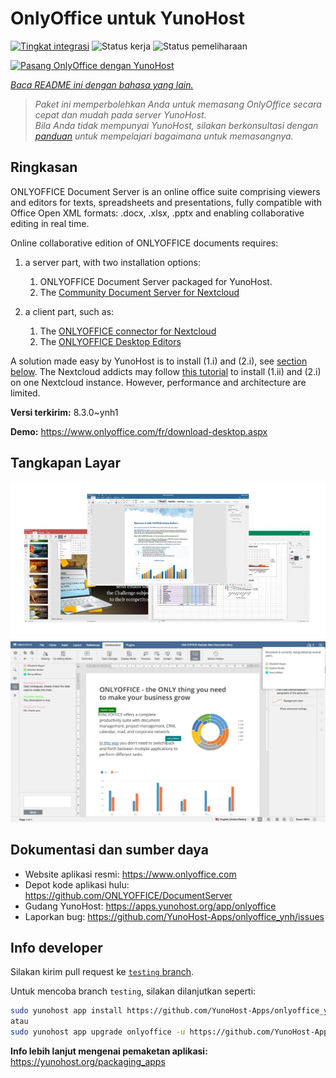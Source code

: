 <!--
N.B.: README ini dibuat secara otomatis oleh <https://github.com/YunoHost/apps/tree/master/tools/readme_generator>
Ini TIDAK boleh diedit dengan tangan.
-->

# OnlyOffice untuk YunoHost

[![Tingkat integrasi](https://apps.yunohost.org/badge/integration/onlyoffice)](https://ci-apps.yunohost.org/ci/apps/onlyoffice/)
![Status kerja](https://apps.yunohost.org/badge/state/onlyoffice)
![Status pemeliharaan](https://apps.yunohost.org/badge/maintained/onlyoffice)

[![Pasang OnlyOffice dengan YunoHost](https://install-app.yunohost.org/install-with-yunohost.svg)](https://install-app.yunohost.org/?app=onlyoffice)

*[Baca README ini dengan bahasa yang lain.](./ALL_README.md)*

> *Paket ini memperbolehkan Anda untuk memasang OnlyOffice secara cepat dan mudah pada server YunoHost.*  
> *Bila Anda tidak mempunyai YunoHost, silakan berkonsultasi dengan [panduan](https://yunohost.org/install) untuk mempelajari bagaimana untuk memasangnya.*

## Ringkasan

ONLYOFFICE Document Server is an online office suite comprising viewers and editors for texts, spreadsheets and presentations, fully compatible with Office Open XML formats: .docx, .xlsx, .pptx and enabling collaborative editing in real time.

Online collaborative edition of ONLYOFFICE documents requires: 
1. a server part, with two installation options:
   1. ONLYOFFICE Document Server packaged for YunoHost. 
   2. The [Community Document Server for Nextcloud](https://apps.nextcloud.com/apps/documentserver_community) 

2. a client part, such as: 
   1. The [ONLYOFFICE connector for Nextcloud](https://apps.nextcloud.com/apps/onlyoffice) 
   2. The [ONLYOFFICE Desktop Editors](https://www.onlyoffice.com/fr/download-desktop.aspx)

A solution made easy by YunoHost is to install (1.i) and (2.i), see [section below](https://github.com/YunoHost-Apps/onlyoffice_ynh/#configuration-of-onlyoffice-server). The Nextcloud addicts may follow [this tutorial](https://github.com/YunoHost-Apps/nextcloud_ynh#configure-onlyoffice-integration) to install (1.ii) and (2.i) on one Nextcloud instance. However, performance and architecture are limited.


**Versi terkirim:** 8.3.0~ynh1

**Demo:** <https://www.onlyoffice.com/fr/download-desktop.aspx>

## Tangkapan Layar

![Tangkapan Layar pada OnlyOffice](./doc/screenshots/01-presentation.jpg)
![Tangkapan Layar pada OnlyOffice](./doc/screenshots/02-document-short.png)

## Dokumentasi dan sumber daya

- Website aplikasi resmi: <https://www.onlyoffice.com>
- Depot kode aplikasi hulu: <https://github.com/ONLYOFFICE/DocumentServer>
- Gudang YunoHost: <https://apps.yunohost.org/app/onlyoffice>
- Laporkan bug: <https://github.com/YunoHost-Apps/onlyoffice_ynh/issues>

## Info developer

Silakan kirim pull request ke [`testing` branch](https://github.com/YunoHost-Apps/onlyoffice_ynh/tree/testing).

Untuk mencoba branch `testing`, silakan dilanjutkan seperti:

```bash
sudo yunohost app install https://github.com/YunoHost-Apps/onlyoffice_ynh/tree/testing --debug
atau
sudo yunohost app upgrade onlyoffice -u https://github.com/YunoHost-Apps/onlyoffice_ynh/tree/testing --debug
```

**Info lebih lanjut mengenai pemaketan aplikasi:** <https://yunohost.org/packaging_apps>
